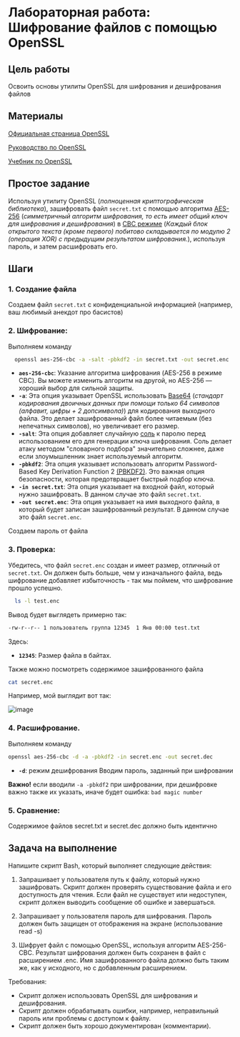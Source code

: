 # Лабораторная работа: Шифрование файлов с помощью OpenSSL
## Цель работы
Освоить основы утилиты OpenSSL для шифрования и дешифрования файлов
## Материалы
 [Официальная страница OpenSSL](https://www.openssl.org/)
 
 [Руководство по OpenSSL](https://www.openssl.org/docs/manmaster/) 
 
 [Учебник по OpenSSL](https://linuxhint.com/openssl_command/) 
 ## Простое задание
 Используя утилиту OpenSSL (_полноценная криптографическая библиотека_), зашифровать файл `secret.txt` с помощью алгоритма [AES-256](https://baofeng.ru/blog/What-is-AES-256-encryption/) (_симметричный алгоритм шифрования, то есть имеет общий ключ для шифрования и дешифрования_) в [CBC режиме](https://ru.wikipedia.org/w/index.php?title=%D0%A0%D0%B5%D0%B6%D0%B8%D0%BC_%D1%81%D1%86%D0%B5%D0%BF%D0%BB%D0%B5%D0%BD%D0%B8%D1%8F_%D0%B1%D0%BB%D0%BE%D0%BA%D0%BE%D0%B2_%D1%88%D0%B8%D1%84%D1%80%D0%BE%D1%82%D0%B5%D0%BA%D1%81%D1%82%D0%B0&stable=1) (_Каждый блок открытого текста (кроме первого) побитово складывается по модулю 2 (операция XOR) с предыдущим результатом шифрования._), используя пароль, и затем расшифровать его.
 ## Шаги
 ### 1. Создание файла
 
 Создаем файл `secret.txt` с конфиденциальной информацией (например, ваш любимый анекдот про басистов)
 
### 2. Шифрование: 
Выполняем команду
 ```bash
   openssl aes-256-cbc -a -salt -pbkdf2 -in secret.txt -out secret.enc
 ```
* **`aes-256-cbc`**: Указание алгоритма шифрования (AES-256 в режиме CBC).  Вы можете изменить алгоритм на другой, но AES-256 — хороший выбор для сильной защиты.
* **`-a`**:  Эта опция указывает OpenSSL использовать [Base64](https://en.wikipedia.org/wiki/Base64) (_стандарт кодирования двоичных данных при помощи только 64 символов (алфавит, цифры + 2 допсимвола)_) для кодирования выходного файла.  Это делает зашифрованный файл более читаемым (без непечатных символов), но увеличивает его размер.
* **`-salt`**: Эта опция добавляет случайную [соль](https://ru.wikipedia.org/wiki/%D0%A1%D0%BE%D0%BB%D1%8C_(%D0%BA%D1%80%D0%B8%D0%BF%D1%82%D0%BE%D0%B3%D1%80%D0%B0%D1%84%D0%B8%D1%8F)) к паролю перед использованием его для генерации ключа шифрования.  Соль делает атаку методом "словарного подбора" значительно сложнее, даже если злоумышленник знает используемый алгоритм.
* **`-pbkdf2`**:  Эта опция указывает использовать алгоритм Password-Based Key Derivation Function 2 [(PBKDF2)](https://ru.wikipedia.org/wiki/PBKDF2).  Это важная опция безопасности, которая предотвращает быстрый подбор ключа.
* **`-in secret.txt`**:  Эта опция указывает на входной файл, который нужно зашифровать. В данном случае это файл `secret.txt`.
* **`-out secret.enc`**:  Эта опция указывает на имя выходного файла, в который будет записан зашифрованный результат. В данном случае это файл `secret.enc`.

Создаем пароль от файла

### 3. Проверка: 
Убедитесь, что файл `secret.enc` создан и имеет размер, отличный от `secret.txt`. Он должен быть больше, чем у изначального файла, ведь шифрование добавляет избыточность - так мы поймем, что шифрование прошло успешно.
```bash
  ls -l test.enc
```
Вывод будет выглядеть примерно так:

```bash
-rw-r--r-- 1 пользователь группа 12345  1 Янв 00:00 test.txt
```
Здесь:
* **`12345`**:  Размер файла в байтах.

Также можно посмотреть содержимое зашифрованного файла
 ```bash
cat secret.enc
```
Например, мой выглядит вот так:

![image](https://github.com/user-attachments/assets/98c844be-b65f-47f3-9b4f-17f62d84714c)

### 4. Расшифрование. 
Выполняем команду
   ```bash
   openssl aes-256-cbc -d -a -pbkdf2 -in secret.enc -out secret.dec
   ```
* **`-d`**:  режим дешифрования
 Вводим пароль, заданный при шифровании

 **Важно!** если вводили `-a -pbkdf2` при шифровании, при дешифровке важно также их указать, иначе будет ошибка:
 ```bad magic number```

### 5. Сравнение: 
Содержимое файлов secret.txt и secret.dec должно быть идентично

## Задача на выполнение

Напишите скрипт Bash, который выполняет следующие действия:

1. Запрашивает у пользователя путь к файлу, который нужно зашифровать. Скрипт должен проверять существование файла и его доступность для чтения.  Если файл не существует или недоступен, скрипт должен выводить сообщение об ошибке и завершаться.

2. Запрашивает у пользователя пароль для шифрования.  Пароль должен быть защищен от отображения на экране (использование read -s)

3. Шифрует файл с помощью OpenSSL, используя алгоритм AES-256-CBC.  Результат шифрования должен быть сохранен в файл с расширением .enc.  Имя зашифрованного файла должно быть таким же, как у исходного, но с добавленным расширением.

Требования:

* Скрипт должен использовать OpenSSL для шифрования и дешифрования.
* Скрипт должен обрабатывать ошибки, например, неправильный пароль или проблемы с доступом к файлу.
* Скрипт должен быть хорошо документирован (комментарии).
